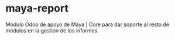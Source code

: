 # maya-report

Módulo Odoo de apoyo de Maya | Core para dar soporte al resto de módulos en la gestión de los informes. 
